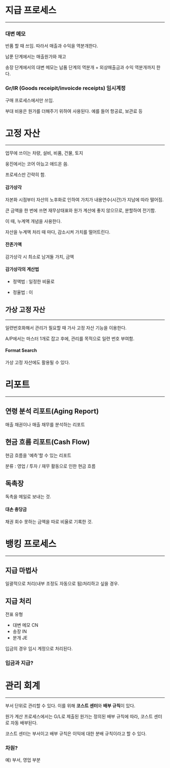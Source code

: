 # 지급 프로세스

***

### 대변 메모

반품 할 때 쓰임. 따라서 매출과 수익을 역분개한다.

납푼 단계에서는 매출원가와 재고

송장 단계에서의 대변 메모는 납품 단계의 역분개 + 외상매출금과 수익 역분개까지 한다.

### Gr/IR (Goods receipit/invoicde receipts) 임시계정 

구매 프로세스에서만 쓰임.

부대 비용은 원가를 더해주기 위하여 사용된다. 예를 들어 항공료, 보관료 등



# 고정 자산

***

업무에 쓰이는 차량, 설비, 비품, 건물, 토지

웅진에서는 코어 아늤고 애드온 씀.

프로세스만 간략히 함.

#### 감가상각

자본화 시점부터 자산의 노후화로 인하여 가치가 내용연수(시간)가 지남에 따라 떨어짐.

큰 금액을 한 번에 쓰면 재무상태표와 원가 계산에 좋지 않으므로, 분할하여 전기함.

이 때, 누계액 개념을 사용한다.

자산을 누계액 처리 때 마다, 감소시켜 가치를 떨어트린다. 

#### 잔존가액 

감가상각 시 최소로 남겨둘 가치, 금액

#### 감가상각의 계산법

- 정액법 : 일정한 비율로 

- 정율법 : 이

  

## 가상 고정 자산

***

일련번호화해서 관리가 필요할 때 가사 고정 자산 기능을 이용한다.

A/P에서는 마스터 1개로 잡고 후에, 관리를 목적으로 일련 번호 부여함.

#### Format Search

가상 고정 자산에도 활용될 수 있다.



# 리포트

***

## 연령 분석 리포트(Aging Report)

매출 채권이나 매출 채무를 분석하는 리포트

## 현금 흐름 리포트(Cash Flow)

현금 흐름을 '예측'할 수 있는 리포트

분류 : 영업 / 투자 / 재무 활동으로 인한 현금 흐름

## 독촉장

독촉을 메일로 보내는 것.

#### 대손 충당금

채권 회수 못하는 금액을 따로 비율로 기록한 것.



# 뱅킹 프로세스

***

## 지급 마법사

일괄적으로 처리(내부 조정도 자동으로 됨)처리하고 싶을 경우.

## 지급 처리

전표 유형

- 대변 메모 CN
- 송장 IN
- 분개 JE

입금의 경우 임시 계정으로 처리된다.

### 입금과 지급?



# 관리 회계

***

부서 단위로 관리할 수 있다. 이를 위해 **코스트 센터**와 **배부 규칙**이 있다.

원가 계산 프로세스에서는 G/L로 제출된 원가는 정의된 배부 규칙에 따라, 코스트 센터로 자동 배부된다.

코스트 센터는 부서이고 배부 규칙은 이익에 대한 분배 규칙이라고 할 수 있다.

### 차원?

예) 부서, 영업 부분